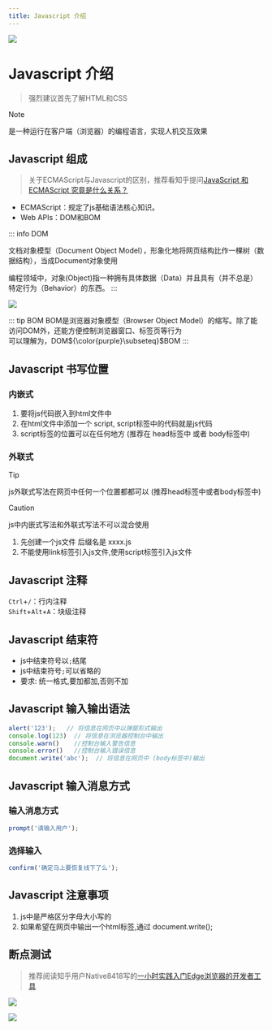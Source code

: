 ```yaml
---
title: Javascript 介绍
---
```


![](/js/top_1.webp)

# Javascript 介绍

> 强烈建议首先了解HTML和CSS

>[!note]
>是一种运行在客户端（浏览器）的编程语言，实现人机交互效果

## Javascript 组成

> 关于ECMAScript与Javascript的区别，推荐看知乎提问[JavaScript 和 ECMAScript 究竟是什么关系？](https://www.zhihu.com/question/538397613)

- ECMAScript：规定了js基础语法核心知识。
- Web APIs：DOM和BOM

::: info DOM

文档对象模型（Document Object Model），形象化地将网页结构比作一棵树（数据结构），当成Document对象使用

编程领域中，对象(Object)指一种拥有具体数据（Data）并且具有（并不总是）特定行为（Behavior）的东西。
:::

![](/js/html.png)

::: tip BOM
BOM是浏览器对象模型（Browser Object Model）的缩写。除了能访问DOM外，还能方便控制浏览器窗口、标签页等行为<br>
可以理解为，DOM${\color{purple}\subseteq}$BOM
:::

## Javascript 书写位置

### 内嵌式
1. 要将js代码嵌入到html文件中
2. 在html文件中添加一个 script, script标签中的代码就是js代码
3. script标签的位置可以在任何地方 (推荐在 head标签中 或者 body标签中)

### 外联式
>[!tip]
>js外联式写法在网页中任何一个位置都都可以 (推荐head标签中或者body标签中)

>[!caution] 
>js中内嵌式写法和外联式写法不可以混合使用

1. 先创建一个js文件  后缀名是 xxxx.js
2. 不能使用link标签引入js文件,使用script标签引入js文件

## Javascript 注释
`Ctrl`+`/`：行内注释<br>
`Shift`+`Alt`+`A`：块级注释

## Javascript 结束符
- js中结束符号以`;`结尾
- js中结束符号`;`可以省略的
- 要求: 统一格式,要加都加,否则不加

## Javascript 输入输出语法
```js
alert('123');   // 将信息在网页中以弹窗形式输出
console.log(123)  // 将信息在浏览器控制台中输出
console.warn()    //控制台输入警告信息
console.error()   //控制台输入错误信息
document.write('abc');  // 将信息在网页中 (body标签中)输出
```

## Javascript 输入消息方式

### 输入消息方式

```js
prompt('请输入用户');
```
### 选择输入

```js
confirm('确定马上要恢复线下了么');
```

## Javascript 注意事项

1. js中是严格区分字母大小写的
2. 如果希望在网页中输出一个html标签,通过 document.write();

## 断点测试

> 推荐阅读知乎用户Native8418写的[一小时实践入门Edge浏览器的开发者工具](https://zhuanlan.zhihu.com/p/639174201)

![](/js/breakpoint2.png)

![](/js/breakpoint.png)